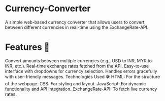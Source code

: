 # Currency-Converter
A simple web-based currency converter that allows users to convert between different currencies in real-time using the ExchangeRate-API.
# Features 🚀
Convert amounts between multiple currencies (e.g., USD to INR, MYR to INR, etc.).
Real-time exchange rates fetched from the API.
Easy-to-use interface with dropdowns for currency selection.
Handles errors gracefully with user-friendly messages.
Technologies Used 🛠️
HTML: For the structure of the webpage.
CSS: For styling and layout.
JavaScript: For dynamic functionality and API integration.
ExchangeRate-API: To fetch live currency rates.
